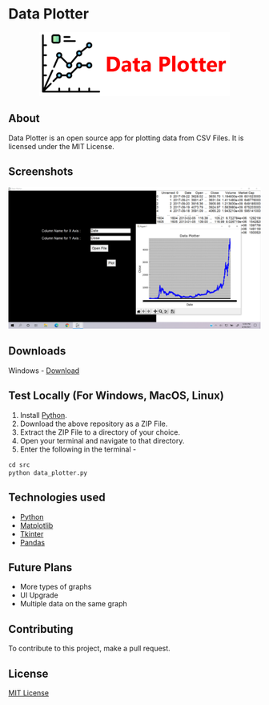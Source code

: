 # Data Plotter
<div align="center">
  <img src="./images/banner.png" alt="Icon" height="128"/>
</div>

## About
Data Plotter is an open source app for plotting data from CSV Files. It is licensed under the MIT License.

## Screenshots

![Screenshot](./images/Screenshot.png)

## Downloads
Windows - [Download](https://github.com/K-Balaji/DataPlotter/releases/download/1.0.0/Data_Plotter_Setup.exe)

## Test Locally (For Windows, MacOS, Linux)

1. Install <a href="https://www.python.org/" target="_blank">Python</a>.
2. Download the above repository as a ZIP File.
3. Extract the ZIP File to a directory of your choice.
4. Open your terminal and navigate to that directory.
5. Enter the following in the terminal - 
```
cd src
python data_plotter.py
```

## Technologies used
- <a href="https://www.python.org/" target="_blank">Python</a>
- <a href="https://matplotlib.org/" target="_blank">Matplotlib</a>
- <a href="https://docs.python.org/3/library/tkinter.html" target="_blank">Tkinter</a>
- <a href="https://pandas.pydata.org/" target="_blank">Pandas</a>

## Future Plans
- More types of graphs
- UI Upgrade
- Multiple data on the same graph

## Contributing

To contribute to this project, make a pull request.

## License

[MIT License](./LICENSE)
